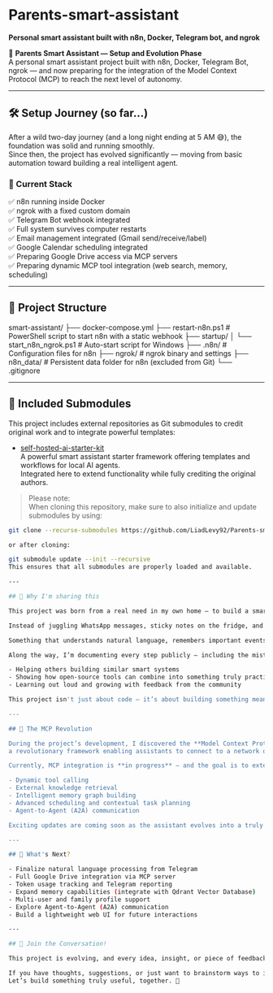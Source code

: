 # Parents-smart-assistant

**Personal smart assistant built with n8n, Docker, Telegram bot, and ngrok**

🧠 **Parents Smart Assistant — Setup and Evolution Phase**  
A personal smart assistant project built with n8n, Docker, Telegram Bot, ngrok — and now preparing for the integration of the Model Context Protocol (MCP) to reach the next level of autonomy.

---

## 🛠️ Setup Journey (so far...)

After a wild two-day journey (and a long night ending at 5 AM 😅), the foundation was solid and running smoothly.  
Since then, the project has evolved significantly — moving from basic automation toward building a real intelligent agent.

### 🔗 Current Stack

✅ n8n running inside Docker  
✅ ngrok with a fixed custom domain  
✅ Telegram Bot webhook integrated  
✅ Full system survives computer restarts  
✅ Email management integrated (Gmail send/receive/label)  
✅ Google Calendar scheduling integrated  
✅ Preparing Google Drive access via MCP servers  
✅ Preparing dynamic MCP tool integration (web search, memory, scheduling)

---

## 📁 Project Structure  
  
smart-assistant/ ├── docker-compose.yml ├── restart-n8n.ps1 # PowerShell script to start n8n with a static webhook ├── startup/ │ └── start_n8n_ngrok.ps1 # Auto-start script for Windows ├── .n8n/ # Configuration files for n8n ├── ngrok/ # ngrok binary and settings ├── n8n_data/ # Persistent data folder for n8n (excluded from Git) └── .gitignore

---

## 🧩 Included Submodules

This project includes external repositories as Git submodules to credit original work and to integrate powerful templates:

- [self-hosted-ai-starter-kit](https://github.com/IntelligenzaArtificiale/self-hosted-ai-starter-kit)  
  A powerful smart assistant starter framework offering templates and workflows for local AI agents.  
  Integrated here to extend functionality while fully crediting the original authors.

> Please note:  
> When cloning this repository, make sure to also initialize and update submodules by using:

```bash
git clone --recurse-submodules https://github.com/LiadLevy92/Parents-smart-assistant.git

or after cloning:

git submodule update --init --recursive
This ensures that all submodules are properly loaded and available.

---

## 📌 Why I'm sharing this

This project was born from a real need in my own home — to build a smarter way to help parents stay organized.  

Instead of juggling WhatsApp messages, sticky notes on the fridge, and missed doctor appointments, I wanted to create a personal assistant that works silently in the background.  

Something that understands natural language, remembers important events, connects to external services, and brings peace of mind to everyday chaos.

Along the way, I’m documenting every step publicly — including the mistakes, pivots, new discoveries (like MCP 😅), and lessons learned — because I believe in:

- Helping others building similar smart systems  
- Showing how open-source tools can combine into something truly practical  
- Learning out loud and growing with feedback from the community  

This project isn't just about code — it’s about building something meaningful, real-world tested, and sharing the journey.

---

## 🚀 The MCP Revolution

During the project’s development, I discovered the **Model Context Protocol (MCP)** —  
a revolutionary framework enabling assistants to connect to a network of intelligent tools and agents dynamically.

Currently, MCP integration is **in progress** — and the goal is to extend the assistant’s capabilities with:

- Dynamic tool calling
- External knowledge retrieval
- Intelligent memory graph building
- Advanced scheduling and contextual task planning
- Agent-to-Agent (A2A) communication

Exciting updates are coming soon as the assistant evolves into a truly autonomous, extensible agent!

---

## 🚧 What's Next?

- Finalize natural language processing from Telegram
- Full Google Drive integration via MCP server
- Token usage tracking and Telegram reporting
- Expand memory capabilities (integrate with Qdrant Vector Database)
- Multi-user and family profile support
- Explore Agent-to-Agent (A2A) communication
- Build a lightweight web UI for future interactions

---

## 📢 Join the Conversation!

This project is evolving, and every idea, insight, or piece of feedback makes it better.  

If you have thoughts, suggestions, or just want to brainstorm ways to improve it — feel free to share!  
Let’s build something truly useful, together. 🚀

